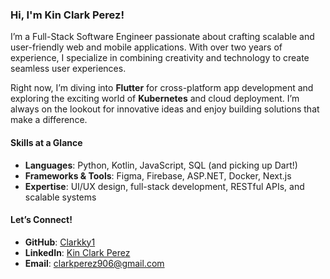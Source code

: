 ### **Hi, I'm Kin Clark Perez!**

I’m a Full-Stack Software Engineer passionate about crafting scalable and user-friendly web and mobile applications. With over two years of experience, I specialize in combining creativity and technology to create seamless user experiences.

Right now, I’m diving into **Flutter** for cross-platform app development and exploring the exciting world of **Kubernetes** and cloud deployment. I’m always on the lookout for innovative ideas and enjoy building solutions that make a difference.

#### **Skills at a Glance**
- **Languages**: Python, Kotlin, JavaScript, SQL (and picking up Dart!)
- **Frameworks & Tools**: Figma, Firebase, ASP.NET, Docker, Next.js
- **Expertise**: UI/UX design, full-stack development, RESTful APIs, and scalable systems

#### **Let’s Connect!**
- **GitHub**: [Clarkky1](https://github.com/Clarkky1)  
- **LinkedIn**: [Kin Clark Perez](https://www.linkedin.com/in/kin-clark-perez-164a17294/)  
- **Email**: clarkperez906@gmail.com  

